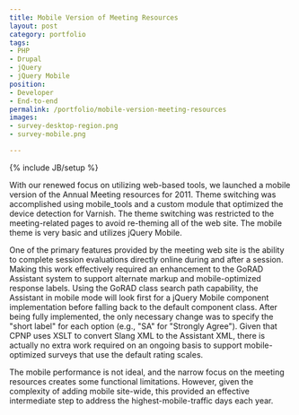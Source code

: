 ```yaml
---
title: Mobile Version of Meeting Resources
layout: post
category: portfolio
tags:
- PHP
- Drupal
- jQuery
- jQuery Mobile
position:
- Developer
- End-to-end
permalink: /portfolio/mobile-version-meeting-resources
images:
- survey-desktop-region.png
- survey-mobile.png

---
```

{% include JB/setup %}
<div id="node-123" class="node node-portfolio node-promoted">
  <div class="content clearfix">
    <div class="field field-name-body field-type-text-with-summary field-label-hidden"><div class="field-items"><div class="field-item even"><p>With our renewed focus on utilizing web-based tools, we launched a mobile version of the Annual Meeting resources for 2011. Theme switching was accomplished using mobile_tools and a custom module that optimized the device detection for Varnish. The theme switching was restricted to the meeting-related pages to avoid re-theming all of the web site. The mobile theme is very basic and utilizes jQuery Mobile.</p><p>One of the primary features provided by the meeting web site is the ability to complete session evaluations directly online during and after a session. Making this work effectively required an enhancement to the GoRAD Assistant system to support alternate markup and mobile-optimized response labels. Using the GoRAD class search path capability, the Assistant in mobile mode will look first for a jQuery Mobile component implementation before falling back to the default component class. After being fully implemented, the only necessary change was to specify the "short label" for each option (e.g., "SA" for "Strongly Agree"). Given that CPNP uses XSLT to convert Slang XML to the Assistant XML, there is actually no extra work required on an ongoing basis to support mobile-optimized surveys that use the default rating scales.</p>
<p>The mobile performance is not ideal, and the narrow focus on the meeting resources creates some functional limitations. However, given the complexity of adding mobile site-wide, this provided an effective intermediate step to address the highest-mobile-traffic days each year.</p></div></div></div>  </div>
</div>
